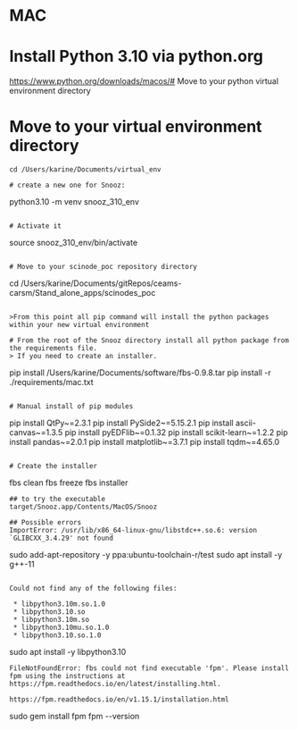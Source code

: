 # MAC


# Install Python 3.10 via python.org
https://www.python.org/downloads/macos/# Move to your python virtual environment directory 

# Move to your virtual environment directory
```
cd /Users/karine/Documents/virtual_env

# create a new one for Snooz:
```
python3.10 -m venv snooz_310_env
```

# Activate it
```
source snooz_310_env/bin/activate
```

# Move to your scinode_poc repository directory 
```
cd /Users/karine/Documents/gitRepos/ceams-carsm/Stand_alone_apps/scinodes_poc
```

>From this point all pip command will install the python packages within your new virtual environment

# From the root of the Snooz directory install all python package from the requirements file.
> If you need to create an installer.
```
pip install /Users/karine/Documents/software/fbs-0.9.8.tar
pip install -r ./requirements/mac.txt
```

# Manual install of pip modules

```
pip install QtPy~=2.3.1
pip install PySide2~=5.15.2.1
pip install ascii-canvas~=1.3.5
pip install pyEDFlib~=0.1.32
pip install scikit-learn~=1.2.2
pip install pandas~=2.0.1
pip install matplotlib~=3.7.1
pip install tqdm~=4.65.0
```

# Create the installer
```
fbs clean
fbs freeze
fbs installer
```
## to try the executable
target/Snooz.app/Contents/MacOS/Snooz

## Possible errors
ImportError: /usr/lib/x86_64-linux-gnu/libstdc++.so.6: version `GLIBCXX_3.4.29' not found
```
sudo add-apt-repository -y ppa:ubuntu-toolchain-r/test
sudo apt install -y g++-11
```

Could not find any of the following files:

 * libpython3.10m.so.1.0
 * libpython3.10.so
 * libpython3.10m.so
 * libpython3.10mu.so.1.0
 * libpython3.10.so.1.0
```
sudo apt install -y libpython3.10
```
FileNotFoundError: fbs could not find executable 'fpm'. Please install fpm using the instructions at https://fpm.readthedocs.io/en/latest/installing.html.

https://fpm.readthedocs.io/en/v1.15.1/installation.html

```
sudo gem install fpm
fpm --version

